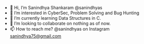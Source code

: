 - 👋 Hi, I’m Sanindhya Shankaram @sanindhyas
- 👀 I’m interested in CyberSec, Problem Solving and Bug Hunting
- 🌱 I’m currently learning Data Structures in C.
- 💞️ I’m looking to collaborate on nothing as of now.
- 📫 How to reach me? 
  @sanindhyas on Instagram
  sanindhya75@gmail.com

<!---
sanindhyas/sanindhyas is a ✨ special ✨ repository because its `README.md` (this file) appears on your GitHub profile.
You can click the Preview link to take a look at your changes.
--->
